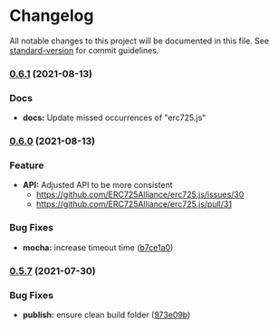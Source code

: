 # Changelog

All notable changes to this project will be documented in this file. See [standard-version](https://github.com/conventional-changelog/standard-version) for commit guidelines.

### [0.6.1](https://github.com/ERC725Alliance/erc725.js/compare/v0.6.0...v0.6.1) (2021-08-13)

### Docs

- **docs:** Update missed occurrences of "erc725.js"

### [0.6.0](https://github.com/ERC725Alliance/erc725.js/compare/v0.5.7...v0.6.0) (2021-08-13)

### Feature

- **API:** Adjusted API to be more consistent
  - https://github.com/ERC725Alliance/erc725.js/issues/30
  - https://github.com/ERC725Alliance/erc725.js/pull/31

### Bug Fixes

- **mocha:** increase timeout time ([b7ce1a0](https://github.com/ERC725Alliance/erc725.js/commit/b7ce1a07711b8251f4447d613c4c5a522b5e263f))

### [0.5.7](https://github.com/ERC725Alliance/erc725.js/compare/v0.2.0...v0.5.7) (2021-07-30)

### Bug Fixes

- **publish:** ensure clean build folder ([973e09b](https://github.com/ERC725Alliance/erc725.js/commit/973e09b936277c254fdc9c15d4d5d89fc4dc05ed))
